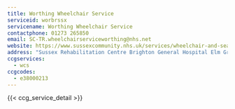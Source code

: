 ```yaml
---
title: Worthing Wheelchair Service
serviceid: worbrssx
servicename: Worthing Wheelchair Service
contactphone: 01273 265850
email: SC-TR.wheelchairserviceworthing@nhs.net
website: https://www.sussexcommunity.nhs.uk/services/wheelchair-and-seating-service/109071
address: "Sussex Rehabilitation Centre Brighton General Hospital Elm Grove  Brighton East Sussex BN2 3EX"
ccgservices:
  - wcs
ccgcodes:
  - e38000213
---
```


{{< ccg_service_detail >}}
